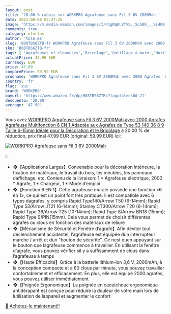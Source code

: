 ```yaml
---
layout: post
title: '20.00 % rabais sur WORKPRO Agrafeuse sans Fil 3 6V 2000Mah '
date: 2021-08-08 07:47:25
image: 'https://m.media-amazon.com/images/I/41gMqKLVTVS._SL500_._SL400_.jpg'
comments: true
category: ofertas
author: 'tole.es'
slug: 'B08TBS6ZTB-fr WORKPRO Agrafeuse sans Fil 3 6V 2000Mah avec 2000 Agrafes...'
sku: 'B08TBS6ZTB-fr'
tags: [ 'Agrafeuses et cloueuses','Bricolage','Outillage à main','Outillage à main et électroportatif','workpro', ]
actualPrice: 47.99 EUR
currency: EUR
price: 47.99
comparePrice: 59.99 EUR
prodname: 'WORKPRO Agrafeuse sans Fil 3 6V 2000Mah avec 2000 Agrafes  Agrafeuse Multifonction 6 EN 1 Adaptée aux Agrafes de Type 53  140  36  8  9  Taille 6-15mm  Idéale pour la Décoration et le Bricolage'
country: 'fr'
flag: '🇫🇷'
brand: 'WORKPRO'
buyurl: 'https://www.amazon.fr/dp/B08TBS6ZTB/?tag=tolees0d-21'
descuento: '20.00'
average: '47.99'
---
```


Vous avez [WORKPRO Agrafeuse sans Fil 3 6V 2000Mah avec 2000 Agrafes  Agrafeuse Multifonction 6 EN 1 Adaptée aux Agrafes de Type 53  140  36  8  9  Taille 6-15mm  Idéale pour la Décoration et le Bricolage](https://www.amazon.fr/dp/B08TBS6ZTB/?tag=tolees0d-21)  à  20.00 % de réduction, prix final  47.99 EUR (original: 59.99 EUR) ici:

[![WORKPRO Agrafeuse sans Fil 3 6V 2000Mah ](https://m.media-amazon.com/images/I/41gMqKLVTVS._SL500_._SL400_.jpg)](https://www.amazon.fr/dp/B08TBS6ZTB/?tag=tolees0d-21)

ℹ️:

- ❖【Applications Larges】Convenable pour la décoration intérieure, la fixation de matériaux, le travail du bois, les meubles, les panneaux daffichage, etc. Contenu de la livraison: 1 * Agrafeuse électrique, 2000 * Agrafe, 1 * Chargeur, 1 * Mode d’emploi
- ❖【Fonction 6 EN 1】Cette agrafeuse murale possède une fonction «6 en 1», ce qui est un point fort très pratique. Il est compatible avec 6 types dagrafes, y compris Rapid Type140/Arrow T50 (6-14mm); Rapid Type 53/Arrow JT21 (6-14mm); Stanley CT300/Arrow T20 (6-14mm); Rapid Type 36/Arrow T25 (10-14mm); Rapid Type 8/Arrow BN18 (15mm); Rapid Type 9/PIN(15mm). Cela vous permet de choisir différentes agrafes ou clous en fonction des matériaux de reliure
- ❖【Mécanisme de Sécurité et Fenêtre d’agrafe】Afin déviter tout déclenchement accidentel, l’agrafeuse est équipée dun interrupteur marche / arrêt et dun "bouton de sécurité". Ce nest quen appuyant sur le bouton que lagrafeuse commence à travailler. En utilisant la fenêtre d’agrafe, vous pouvez vérifier sil y a suffisamment de clous dans l’agrafeuse à temps
- ❖【Haute Efficacité】Grâce à la batterie lithium-ion 3,6 V, 2000mAh, à la conception compacte et à 60 clous par minute, vous pouvez travailler confortablement et efficacement. En plus, elle est équipé 2000 agrafes, vous pouvez utiliser immédiatement
- ❖【Poignée Ergonomique】La poignée en caoutchouc ergonomique antidérapant est conçue pour réduire la douleur de votre main lors de lutilisation de lappareil et augmenter le confort

[🛒 Achetez-le maintenant!!](https://www.amazon.fr/dp/B08TBS6ZTB/?tag=tolees0d-21)
